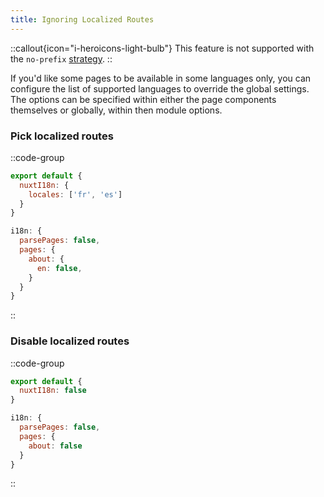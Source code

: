 ```yaml
---
title: Ignoring Localized Routes
---
```


::callout{icon="i-heroicons-light-bulb"}
This feature is not supported with the `no-prefix` [strategy](./strategies).
::

If you'd like some pages to be available in some languages only, you can configure the list of supported languages to override the global settings. The options can be specified within either the page components themselves or globally, within then module options.

### Pick localized routes

::code-group

```js {}[pages/about.vue]
export default {
  nuxtI18n: {
    locales: ['fr', 'es']
  }
}
```

```js {}[nuxt.config.js]
i18n: {
  parsePages: false,
  pages: {
    about: {
      en: false,
    }
  }
}
```

::

### Disable localized routes

::code-group

```js {}[pages/about.vue]
export default {
  nuxtI18n: false
}
```

```js {}[nuxt.config.js]
i18n: {
  parsePages: false,
  pages: {
    about: false
  }
}
```

::
